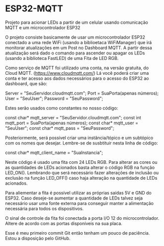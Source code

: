 # ESP32-MQTT
Projeto para acionar LEDs a partir de um celular usando comunicação MQTT e um microcontrolador ESP32


O projeto consiste basicamente de usar um microcontrolador ESP32 conectado a uma rede WiFi (usando a biblioetaca WiFiManager) que irá monitorar atualizações em um Post no Dashboard MQTT. A partir dessa atualização será dado o comando para ascender ou apagar os LEDs (usando a biblioteca FastLED) de uma Fita de LED RGB.


Como serviço de MQTT foi utilizado uma conta, na versão gratuita, do Cloud MQTT. (https://www.cloudmqtt.com/)
Lá você poderá criar uma conta e ter acesso aos dados necessários para o acesso do ESP32 ao dashboard, que são:

Server = "SeuServidor.cloudmqtt.com";
Port = SuaPorta(apenas números);
User = "SeuUser";
Password = "SeuPassword";

Estes serão usados como constantes no nosso código:

const char* mqtt_server = "SeuServidor.cloudmqtt.com";
const int mqtt_port = SuaPorta(apenas números);
const char* mqtt_user = "SeuUser";
const char* mqtt_pass = "SeuPassword";

Posteriormente, será possível criar uma instância/tópico e um subtópico com os nomes que desejar.
Lembre-se de susbtituir nesta linha de código:

const char* mqtt_client_name = "SuaInstancia";



Neste código é usado uma fita com 24 LEDs RGB. Para alterar as cores ou as quantidades de LEDs acionados basta alterar o código RGB na função LED_ON(). Lembrando que será necessário fazer alterações de inclusão ou exclusão na função LED_OFF() caso haja alteração na quantidade de LEDs acionados.

Para aliementar a fita é possível utilizar as próprias saídas 5V e GND do ESP32. Caso deseje-se aumentar a quantidade de LEDs talvez seja necessário usar uma fonte externa para conseguir manter a alimentação necessária para todos os dispositivos.

O sinal de controle da fita foi conectada a porta I/O 12 do microcontrolador. Altere de acordo com as portas disponíveis na sua placa.



Esse é meu primeiro commit Git então tenham um pouco de paciência. Estou a disposição pelo GitHub.
